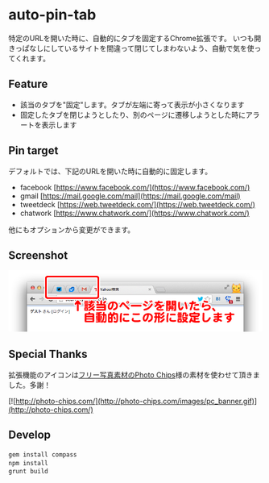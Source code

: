# auto-pin-tab

特定のURLを開いた時に、自動的にタブを固定するChrome拡張です。
いつも開きっぱなしにしているサイトを間違って閉じてしまわないよう、自動で気を使ってくれます。

## Feature

* 該当のタブを"固定"します。タブが左端に寄って表示が小さくなります
* 固定したタブを閉じようとしたり、別のページに遷移しようとした時にアラートを表示します

## Pin target

デフォルトでは、下記のURLを開いた時に自動的に固定します。

* facebook [https://www.facebook.com/](https://www.facebook.com/)
* gmail [https://mail.google.com/mail](https://mail.google.com/mail)
* tweetdeck [https://web.tweetdeck.com/](https://web.tweetdeck.com/)
* chatwork [https://www.chatwork.com/](https://www.chatwork.com/)

他にもオプションから変更ができます。

## Screenshot

![screenshot](auto-pin-tab-screenshot.png)

## Special Thanks

拡張機能のアイコンは[フリー写真素材のPhoto Chips](http://photo-chips.com/)様の素材を使わせて頂きました。多謝！

[![http://photo-chips.com/](http://photo-chips.com/images/pc_banner.gif)](http://photo-chips.com/)

## Develop

```bash
gem install compass
npm install
grunt build
```